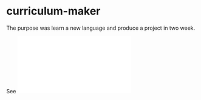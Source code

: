 # curriculum-maker
The purpose was learn a new language and produce a project in two week.

See ![Introduction.pdf](/Introducing.pdf)
